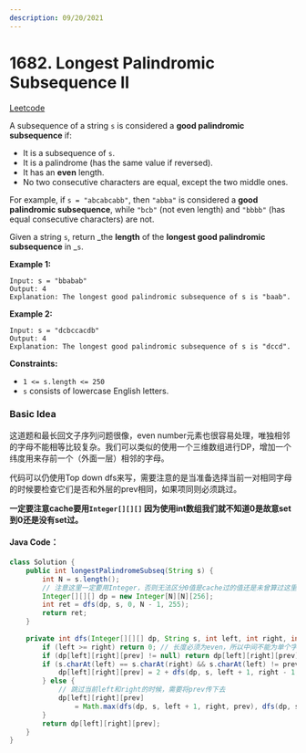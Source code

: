 ```yaml
---
description: 09/20/2021
---
```


# 1682. Longest Palindromic Subsequence II

[Leetcode](https://leetcode.com/problems/longest-palindromic-subsequence-ii/)

A subsequence of a string `s` is considered a **good palindromic subsequence** if:

* It is a subsequence of `s`.
* It is a palindrome (has the same value if reversed).
* It has an **even** length.
* No two consecutive characters are equal, except the two middle ones.

For example, if `s = "abcabcabb"`, then `"abba"` is considered a **good palindromic subsequence**, while `"bcb"` (not even length) and `"bbbb"` (has equal consecutive characters) are not.

Given a string `s`, return _the **length** of the **longest good palindromic subsequence** in _`s`.

**Example 1:**

```
Input: s = "bbabab"
Output: 4
Explanation: The longest good palindromic subsequence of s is "baab".
```

**Example 2:**

```
Input: s = "dcbccacdb"
Output: 4
Explanation: The longest good palindromic subsequence of s is "dccd".
```

**Constraints:**

* `1 <= s.length <= 250`
* `s` consists of lowercase English letters.

### Basic Idea

这道题和最长回文子序列问题很像，even number元素也很容易处理，唯独相邻的字母不能相等比较复杂。我们可以类似的使用一个三维数组进行DP，增加一个纬度用来存前一个（外面一层）相邻的字母。

代码可以仍使用Top down dfs来写，需要注意的是当准备选择当前一对相同字母的时候要检查它们是否和外层的prev相同，如果项同则必须跳过。

**一定要注意cache要用`Integer[][][]` 因为使用int数组我们就不知道0是故意set到0还是没有set过。**

#### Java Code：

```java
class Solution {
    public int longestPalindromeSubseq(String s) {
        int N = s.length();
        // 注意这里一定要用Integer，否则无法区分0值是cache过的值还是未曾算过这里
        Integer[][][] dp = new Integer[N][N][256];
        int ret = dfs(dp, s, 0, N - 1, 255);
        return ret;
    }
    
    private int dfs(Integer[][][] dp, String s, int left, int right, int prev) {
        if (left >= right) return 0; // 长度必须为even，所以中间不能为单个字母
        if (dp[left][right][prev] != null) return dp[left][right][prev];
        if (s.charAt(left) == s.charAt(right) && s.charAt(left) != prev) {
            dp[left][right][prev] = 2 + dfs(dp, s, left + 1, right - 1, s.charAt(left));
        } else {
            // 跳过当前left和right的时候，需要将prev传下去
            dp[left][right][prev] 
                = Math.max(dfs(dp, s, left + 1, right, prev), dfs(dp, s, left, right - 1, prev));
        }
        return dp[left][right][prev];
    }
}
```
